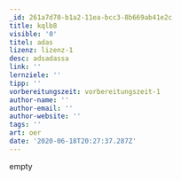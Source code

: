 ```yaml
---
_id: 261a7d70-b1a2-11ea-bcc3-8b669ab41e2c
title: kqlb8
visible: '0'
titel: adas
lizenz: lizenz-1
desc: adsadassa
link: ''
lernziele: ''
tipp: ''
vorbereitungszeit: vorbereitungszeit-1
author-name: ''
author-email: ''
author-website: ''
tags: ''
art: oer
date: '2020-06-18T20:27:37.287Z'
---
```

empty
